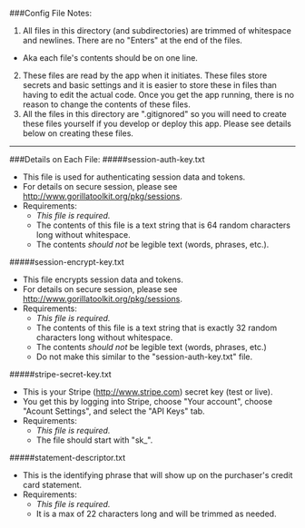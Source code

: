 ###Config File Notes:

1. All files in this directory (and subdirectories) are trimmed of whitespace and newlines.  There are no "Enters" at the end of the files.
  - Aka each file's contents should be on one line.
2. These files are read by the app when it initiates.  These files store secrets and basic settings and it is easier to store these in files than having to edit the actual code.  Once you get the app running, there is no reason to change the contents of these files.
3. All the files in this directory are ".gitignored" so you will need to create these files yourself if you develop or deploy this app. Please see details below on creating these files.

***

###Details on Each File:
#####session-auth-key.txt
- This file is used for authenticating session data and tokens.
- For details on secure session, please see http://www.gorillatoolkit.org/pkg/sessions.
- Requirements:
  - *This file is required.*
  - The contents of this file is a text string that is 64 random characters long without whitespace.
  - The contents *should not* be legible text (words, phrases, etc.).

#####session-encrypt-key.txt
- This file encrypts session data and tokens.
- For details on secure session, please see http://www.gorillatoolkit.org/pkg/sessions.
- Requirements:
  - *This file is required.*
  - The contents of this file is a text string that is exactly 32 random characters long without whitespace.
  - The contents *should not* be legible text (words, phrases, etc.)
  - Do not make this similar to the "session-auth-key.txt" file.

#####stripe-secret-key.txt
- This is your Stripe (http://www.stripe.com) secret key (test or live).
- You get this by logging into Stripe, choose "Your account", choose "Acount Settings", and select the "API Keys" tab.
- Requirements:
  - *This file is required.*
  - The file should start with "sk_".

#####statement-descriptor.txt
- This is the identifying phrase that will show up on the purchaser's credit card statement.
- Requirements:
  - *This file is required.*
  - It is a max of 22 characters long and will be trimmed as needed.
